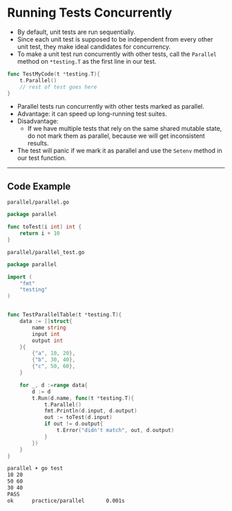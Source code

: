 # Running Tests Concurrently

- By default, unit tests are run sequentially.
- Since each unit test is supposed to be independent from every other unit test, they make ideal candidates for concurrency.
- To make a unit test run concurrently with other tests, call the `Parallel` method on `*testing.T` as the first line in our test.

```go
func TestMyCode(t *testing.T){
    t.Parallel()
    // rest of test goes here
}
```

- Parallel tests run concurrently with other tests marked as parallel.
- Advantage: it can speed up long-running test suites.
- Disadvantage: 
  - If we have multiple tests that rely on the same shared mutable state, do not mark them as parallel, because we will get inconsistent results.
- The test will panic if we mark it as parallel and use the `Setenv` method in our test function.

---

## Code Example

`parallel/parallel.go`

```go
package parallel

func toTest(i int) int {
	return i + 10
}
```

`parallel/parallel_test.go`

```go
package parallel

import (
	"fmt"
	"testing"
)


func TestParallelTable(t *testing.T){
	data := []struct{
		name string 
		input int 
		output int 
	}{
		{"a", 10, 20},
		{"b", 30, 40},
		{"c", 50, 60},
	}

	for _, d :=range data{
		d := d
		t.Run(d.name, func(t *testing.T){
			t.Parallel()
			fmt.Println(d.input, d.output)
			out := toTest(d.input)
			if out != d.output{
				t.Error("didn't match", out, d.output)
			}
		})
	}
}
```

```sh
parallel ➤ go test
10 20
50 60
30 40
PASS
ok      practice/parallel       0.001s
```

